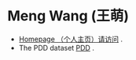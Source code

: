 # Meng Wang (王萌)


*   [Homepage （个人主页）请访问](http://cse.seu.edu.cn/PersonalPage/wangmeng/index.htm) .
*   The PDD dataset [PDD](http://pdd.wangmengsd.com) .

